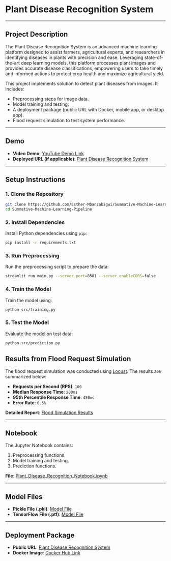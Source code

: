 # Plant Disease Recognition System
--------------------------------------------------------------------

## **Project Description**

The Plant Disease Recognition System is an advanced machine learning platform designed to assist farmers, agricultural experts, and researchers in identifying diseases in plants with precision and ease. Leveraging state-of-the-art deep learning models, this platform processes plant images and provides accurate disease classifications, empowering users to take timely and informed actions to protect crop health and maximize agricultural yield.

This project implements solution to detect plant diseases from images. It includes:
- Preprocessing steps for image data.
- Model training and testing.
- A deployment package (public URL with Docker, mobile app, or desktop app).
- Flood request simulation to test system performance.

---

## **Demo**
- **Video Demo**: [YouTube Demo Link](https://youtu.be/your-video-link)  
- **Deployed URL (if applicable)**: [Plant Disease Recognition System](https://summative-mlop.onrender.com/)

---

## **Setup Instructions**

### **1. Clone the Repository**
```bash
git clone https://github.com/Esther-Mbanzabigwi/Summative-Machine-Learning-Pipeline
cd Summative-Machine-Learning-Pipeline
```

### **2. Install Dependencies**
Install Python dependencies using `pip`:
```bash
pip install -r requirements.txt
```

### **3. Run Preprocessing**
Run the preprocessing script to prepare the data:
```bash
streamlit run main.py --server.port=8501 --server.enableCORS=false
```

### **4. Train the Model**
Train the model using:
```bash
python src/training.py
```

### **5. Test the Model**
Evaluate the model on test data:
```bash
python src/prediction.py
```

## **Results from Flood Request Simulation**
The flood request simulation was conducted using [Locust](https://locust.io). The results are summarized below:

- **Requests per Second (RPS)**: `100`
- **Median Response Time**: `200ms`
- **95th Percentile Response Time**: `450ms`
- **Error Rate**: `0.5%`

**Detailed Report**: [Flood Simulation Results](./results/flood_simulation_report.html)

---

## **Notebook**
The Jupyter Notebook contains:
1. Preprocessing functions.
2. Model training and testing.
3. Prediction functions.

**File**: [Plant_Disease_Recognition_Notebook.ipynb](https://github.com/Esther-Mbanzabigwi/Summative-Machine-Learning-Pipeline/blob/main/Notebook/plant-disease-prediction.ipynb)

---

## **Model Files**
- **Pickle File (.pkl)**: [Model File](./model/best_checkpoint.pkl)
- **TensorFlow File (.ptf)**: [Model File](./model/best_checkpoint.pth)

---

## **Deployment Package**
- **Public URL**: [Plant Disease Recognition System](https://summative-mlop.onrender.com/)
- **Docker Image**: [Docker Hub Link](https://github.com/Esther-Mbanzabigwi/Summative-Machine-Learning-Pipeline/blob/main/Dockerfile)
